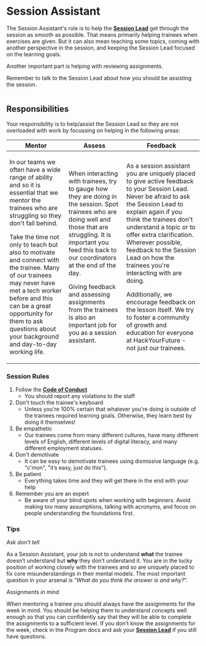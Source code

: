 # Session Assistant

The Session Assistant's role is to help the [**Session Lead**](https://mentor.hackyourfuture.dk/roles/lead-teacher) get through the session as smooth as possible. That means primarily helping trainees when exercises are given. But it can also mean teaching some topics, coming with another perspective in the session,  and keeping the Session Lead focused on the learning goals.

Another important part is helping with reviewing assignments.

Remember to talk to the Session Lead about how you should be assisting the session.

<figure><img src="../../.gitbook/assets/Screenshot 2023-05-31 at 08.53.02.png" alt=""><figcaption></figcaption></figure>

## Responsibilities

Your responsibility is to help/assist the Session Lead so they are not overloaded with work by focussing on helping in the following areas:

| Mentor                                                                                                                                                                                                                                                                                                                                                                                                                            | Assess                                                                                                                                                                                                                                                                                                                                                          | Feedback                                                                                                                                                                                                                                                                                                                                                                                                                                                                                                                             |
| --------------------------------------------------------------------------------------------------------------------------------------------------------------------------------------------------------------------------------------------------------------------------------------------------------------------------------------------------------------------------------------------------------------------------------- | --------------------------------------------------------------------------------------------------------------------------------------------------------------------------------------------------------------------------------------------------------------------------------------------------------------------------------------------------------------- | ------------------------------------------------------------------------------------------------------------------------------------------------------------------------------------------------------------------------------------------------------------------------------------------------------------------------------------------------------------------------------------------------------------------------------------------------------------------------------------------------------------------------------------ |
| <p>In our teams we often have a wide range of ability and so it is essential that we mentor the trainees who are struggling so they don't fall behind.</p><p>Take the time not only to teach but also to motivate and connect with the trainee. Many of our trainees may never have met a tech worker before and this can be a great opportunity for them to ask questions about your background and day-to-day working life.</p> | <p>When interacting with trainees, try to gauge how they are doing in the session. Spot trainees who are doing well and those that are struggling. It is important you feed this back to our coordinators at the end of the day.</p><p>Giving feedback and assessing assignments from the trainees is also an important job for you as a session assistant.</p> | <p>As a session assistant you are uniquely placed to give active feedback to your Session Lead. Never be afraid to ask the Session Lead to explain again if you think the trainees don't understand a topic or to offer extra clarification. Wherever possible, feedback to the Session Lead on how the trainees you're interacting with are doing.</p><p>Additionally, we encourage feedback on the lesson itself. We try to foster a community of growth and education for everyone at HackYourFuture - not just our trainees.</p> |

### Session Rules

1. ​Follow the [**Code of Conduct**](https://github.com/HackYourFuture-CPH/curriculum/blob/master/code-of-conduct.pdf)
   * You should report any violations to the staff
2. Don't touch the trainee's keyboard
   * Unless you're 100% certain that whatever you're doing is outside of the trainees required learning goals. Otherwise, they learn best by doing it themselves!
3. Be empathetic
   * Our trainees come from many different cultures, have many different levels of English, different levels of digital literacy, and many different employment statuses.
4. Don't demotivate
   * It can be easy to demotivate trainees using dismissive language (e.g. "c'mon", "it’s easy, just do this").
5. Be patient
   * Everything takes time and they will get there in the end with your help
6. Remember you are an expert
   * Be aware of your blind spots when working with beginners. Avoid making too many assumptions, talking with acronyms, and focus on people understanding the foundations first.

### Tips

_Ask don’t tell_

As a Session Assistant, your job is not to understand **what** the trainee doesn’t understand but **why** they don’t understand it. You are in the lucky position of working closely with the trainees and so are uniquely placed to fix core misunderstandings in their mental models. The most important question in your arsenal is “_What do you think the answer is and why?_”.

_Assignments in mind_

When mentoring a trainee you should always have the assignments for the week in mind. You should be helping them to understand concepts well enough so that you can confidently say that they will be able to complete the assignments to a sufficient level. If you don’t know the assignments for the week, check in the Program docs and ask your [**Session Lead**](https://mentor.hackyourfuture.dk/roles/lead-teacher) if you still have questions.
